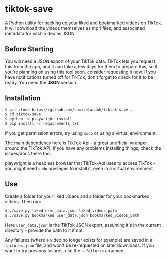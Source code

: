 # tiktok-save

A Python utility for backing up your liked and bookmarked videos on TikTok. It will download the videos themselves as mp4 files, and associated metadata for each video as JSON.

## Before Starting

You will need a JSON export of your TikTok data. TikTok lets you request this from the app, and it can take a few days for them to prepare this, so if you're planning on using this tool soon, consider requesting it now. If you have notifications turned off for TikTok, don't forget to check for it to be ready. You need the **JSON** version.

## Installation

```bash
$ git clone https://github.com/samirelanduk/tiktok-save .
$ cd tiktok-save
$ python -m playwright install
$ pip install -r requirements.txt
```

If you get permission errors, try using `sudo` or using a virtual environment.

The main dependency here is [TikTok-Api](https://github.com/davidteather/TikTok-Api) - a great unofficial wrapper around the TikTok API. If you have any problems installing things, check the issues/docs there too.

playwright is a headless browser that TikTok-Api uses to access TikTok - you might need `sudo` privileges to install it, even in a virtual environment.

## Use

Create a folder for your liked videos and a folder for your bookmarked videos. Then run:

```bash
$ ./save.py liked user_data.json liked_videos_path
$ ./save.py bookmarked user_data.json bookmarked_videos_path
```

Here `user_data.json` is the TikTok JSON export, assuming it's in the current directory - provide the path to it if not.

Any failures (where a video no longer exists for example) are saved in a `failures.json` file, and won't be re-requested on later downloads. If you want to try previous failures, use the `--failures` argument.